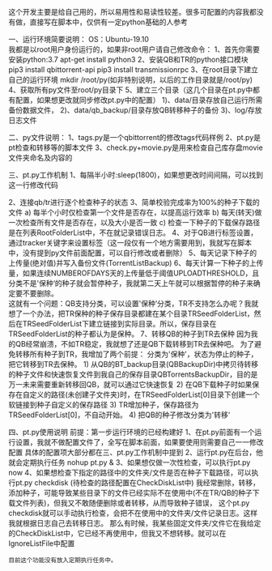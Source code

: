 
这个开发主要是给自己用的，所以易用性和易读性较差。很多可配置的内容我都没有做，直接写在脚本中，仅供有一定python基础的人参考

一、运行环境简要说明：
OS：Ubuntu-19.10       
我都是以root用户身份运行的，如果非root用户请自己修改命令：
1、首先你需要安装python:3.7
apt-get install python3
2、安装QB和TR的python接口模块
pip3 install qbittorrent-api
pip3 install transmissionrpc
3、在root目录下建立自己的运行环境
mkdir /root/py(如非特别说明，以后的工作目录就是/root/py)
4、获取所有py文件至root/py目录下
5、建立三个目录（这几个目录在pt.py中都有配置，如果想更改就同步修改pt.py中的配置）
    1)、data/目录存放自己运行所需备份数据文件，
    2)、data/qb_backup/目录存放QB转移种子的备份
    3)、log/存放日志文件

二、py文件说明：
1、tags.py是一个qbittorrent的修改tags代码样例
2、pt.py是pt检查和转移等的脚本文件
3、check.py+movie.py是用来检查自己库存盘movie文件夹命名及内容的

三、pt.py工作机制
1、每隔半小时:sleep(1800)，如果想更改时间间隔，可以找到这一行修改代码
 
2、连接qb/tr进行逐个检查种子的状态
3、简单校验完成率为100%的种子下载的文件
    a) 每半个小时仅检查第一个文件是否存在，以提高运行效率
    b) 每天(转天)做一次检查所有文件是否存在，以及大小是否一致
    c) 检查一下种子的下载保存路径是在列表RootFolderList中，不在就记录错误日志。
4、对于QB进行标签设置，通过tracker关键字来设置标签（这一段仅有一个地方需要用到，我就写在脚本中，没有提到py文件前面配置，可以自行修改或者删除）
5、每天记录下种子的上传量(绝对值)并写入备份文件(TorrentListBackup)
6、每天计算一下种子的上传量，如果连续NUMBEROFDAYS天的上传量低于阈值UPLOADTHRESHOLD，且分类不是'保种‘的种子就会暂停种子，我就第二天上午就可以根据暂停的种子来确定要不要删除。  
    这就有一个问题：QB支持分类，可以设置'保种’分类，TR不支持怎么办呢？我就想了一个办法，把TR保种的种子保存目录都建在某个目录TRSeedFolderList，然后在TRSeedFolderList下建立链接到实际目录。所以，保存目录在TRSeedFolderList的种子都认为是保种。
7、转移QB的种子到TR去保种
    因为我的QB经常崩溃，不如TR稳定，我就想了还是QB下载转移到TR去保种吧。
    为了避免转移所有种子到TR，我增加了两个前提： 分类为'保种'，状态为停止的种子，把它转移到TR去保种。
    1) 从QB的BT_backup目录(QBBackupDir)中拷贝待转移的种子文件和快速恢复文件到我自己的保存目录QBTorrentsBackupDir，目的是万一未来需要重新转移回QB，就可以通过它快速恢复
    2) 在QB下载种子时如果保存在自定义的路径(未创建子文件夹)时，在TRSeedFolderList[0]目录下创建一个软链接到种子自定义的保存路径
    3) TR增加种子，保存路径为TRSeedFolderList[0]，不自动开始。
    4) 把QB的种子修改分类为'转移'

四、pt.py使用说明
前提：第一步运行环境的已经构建好
1、在pt.py前面有一个运行设置，我就不做配置文件了，全写在脚本前面，如果要使用则需要自己一一修改配置
    具体的配置项大部分都在三、pt.py工作机制中提到
2、运行pt.py在后台，他就会定期执行任务
nohup pt.py & 
3、如果想仅做一次性检查，可以执行pt.py now
4、如果想检查下指定的路径中的文件夹/文件是否在种子下载路径，可以执行pt.py checkdisk (待检查的路径配置在CheckDiskList中)
    我经常删除，转移，添加种子，可能导致某些目录下的文件已经实际不在使用中(不在TR/QB的种子下载文件列表)，但我又不敢随便删除或者转移，从而导致种子错误，
    这个pt.py checkdisk就可以手动执行检查，会把不在使用中的文件夹/文件记录日志。这样我就根据日志自己去转移日志。
    那么有时候，我某些固定文件夹/文件它在我给定的CheckDiskList中，它已经不再使用中，但我又不想转移。就可以在IgnoreListFile中配置

    目前这个功能没有放入定期执行任务中。
    